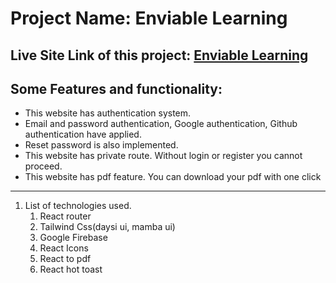 # Project Name: Enviable Learning

## Live Site Link of this project: [Enviable Learning](https://enviable-learning.web.app/)

## Some Features and functionality:
* This website has authentication system.
* Email and password authentication, Google authentication, Github authentication have applied.
* Reset password is also implemented.
* This website has private route. Without login or register you cannot proceed.
* This website has pdf feature. You can download your pdf with one click

***
1. List of technologies used.
   1. React router
   2. Tailwind Css(daysi ui, mamba ui)
   3. Google Firebase
   4. React Icons
   5. React to pdf
   6. React hot toast


